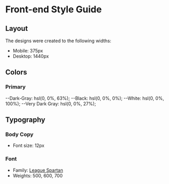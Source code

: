 # Front-end Style Guide

## Layout

The designs were created to the following widths:

- Mobile: 375px
- Desktop: 1440px

## Colors

### Primary

--Dark-Gray: hsl(0, 0%, 63%);
--Black: hsl(0, 0%, 0%);
--White: hsl(0, 0%, 100%);
--Very Dark Gray: hsl(0, 0%, 27%);

## Typography

### Body Copy

- Font size: 12px

### Font

- Family: [League Spartan](https://fonts.google.com/specimen/League+Spartan)
- Weights: 500, 600, 700
